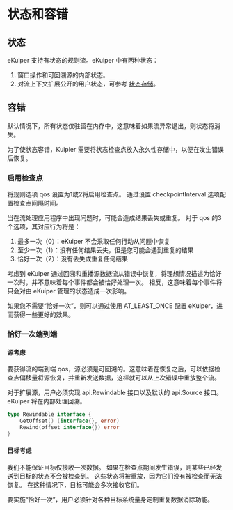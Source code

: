 # 状态和容错
## 状态

eKuiper 支持有状态的规则流。eKuiper 中有两种状态：

1. 窗口操作和可回溯源的内部状态。
2. 对流上下文扩展公开的用户状态，可参考 [状态存储](../extension/native/overview.md#状态存储)。

## 容错

默认情况下，所有状态仅驻留在内存中，这意味着如果流异常退出，则状态将消失。

为了使状态容错，Kuipler 需要将状态检查点放入永久性存储中，以便在发生错误后恢复。

### 启用检查点

将规则选项 qos 设置为1或2将启用检查点。 通过设置 checkpointInterval 选项配置检查点间隔时间。

当在流处理应用程序中出现问题时，可能会造成结果丢失或重复。 对于 qos 的3个选项，其对应行为将是：

1. 最多一次（0）：eKuiper 不会采取任何行动从问题中恢复
2. 至少一次（1）：没有任何结果丢失，但是您可能会遇到重复的结果
3. 恰好一次（2）：没有丢失或重复任何结果

考虑到 eKuiper 通过回溯和重播源数据流从错误中恢复，将理想情况描述为恰好一次时，并不意味着每个事件都会被恰好处理一次。 相反，这意味着每个事件将只会对由 eKuiper 管理的状态造成一次影响。

如果您不需要“恰好一次”，则可以通过使用 AT_LEAST_ONCE 配置 eKuiper，进而获得一些更好的效果。

### 恰好一次端到端

#### 源考虑

要获得流的端到端 qos，源必须是可回溯的。这意味着在恢复之后，可以依据检查点偏移量将源恢复，并重新发送数据，这样就可以从上次错误中重放整个流。

对于扩展源，用户必须实现 api.Rewindable 接口以及默认的 api.Source 接口。 eKuiper 将在内部处理回溯。

```go
type Rewindable interface {
	GetOffset() (interface{}, error)
	Rewind(offset interface{}) error
}
```

#### 目标考虑

我们不能保证目标仅接收一次数据。 如果在检查点期间发生错误，则某些已经发送到目标的状态不会被检查到。 这些状态将被重放，因为它们没有被检查而无法恢复。 在这种情况下，目标可能会多次接收它们。

要实施“恰好一次”，用户必须针对各种目标系统量身定制重复数据消除功能。